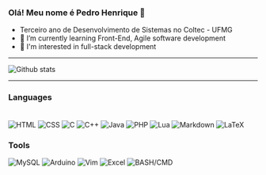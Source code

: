 ### Olá! Meu nome é Pedro Henrique :wave:

- Terceiro ano de Desenvolvimento de Sistemas no Coltec - UFMG
- 🌱 I’m currently learning Front-End, Agile software development
- 👀 I'm interested in full-stack development

---

<!-- Estatísticas -->
![Github stats](https://github-readme-stats.vercel.app/api?username=DevWannabe-dot&show_icons=true&theme=synthwave&include_all_commits=true&count_private=true)

---

<!-- Afinidades -->
### Languages <br><br>
![HTML](https://img.shields.io/badge/HTML-239120?style=for-the-badge&logo=html5&logoColor=white)
![CSS](https://img.shields.io/badge/CSS-239120?style=for-the-badge&logo=css3&logoColor=white)
![C](https://img.shields.io/badge/C-00599C?style=for-the-badge&logo=c&logoColor=white)
![C++](https://img.shields.io/badge/C%2B%2B-00599C?style=for-the-badge&logo=c%2B%2B&logoColor=white)
![Java](https://img.shields.io/badge/Java-ED8B00?style=for-the-badge&logo=openjdk&logoColor=white)
![PHP](https://img.shields.io/badge/PHP-777BB4?style=for-the-badge&logo=php&logoColor=white)
![Lua](https://img.shields.io/badge/Lua-2C2D72?style=for-the-badge&logo=lua&logoColor=white)
![Markdown](https://img.shields.io/badge/Markdown-000000?style=for-the-badge&logo=markdown&logoColor=white)
![LaTeX](https://img.shields.io/badge/LaTeX-008080?style=for-the-badge&logo=LaTeX&logoColor=white)
### Tools
![MySQL](https://img.shields.io/badge/MySQL-005C84?style=for-the-badge&logo=mysql&logoColor=white)
![Arduino](https://img.shields.io/badge/Arduino-00979D?style=for-the-badge&logo=Arduino&logoColor=white)
![Vim](https://img.shields.io/badge/VIM-%2311AB00.svg?&style=for-the-badge&logo=vim&logoColor=white)
![Excel](https://img.shields.io/badge/Microsoft_Excel-217346?style=for-the-badge&logo=microsoft-excel&logoColor=white)
![BASH/CMD](https://img.shields.io/badge/Shell_Script-121011?style=for-the-badge&logo=gnu-bash&logoColor=white)

<!-- EOF -->
